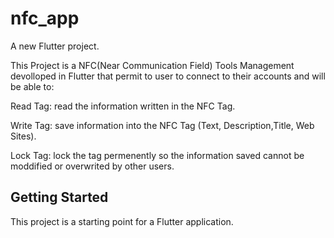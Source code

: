 # nfc_app

A new Flutter project.

This Project is a NFC(Near Communication Field) Tools Management devolloped in Flutter that permit to user to connect to their accounts and will be able to:

Read Tag: read the information written in the NFC Tag.

Write Tag: save information into the NFC Tag (Text, Description,Title, Web Sites).

Lock Tag: lock the tag permenently so the information saved cannot be moddified or overwrited by other users.

## Getting Started

This project is a starting point for a Flutter application.

